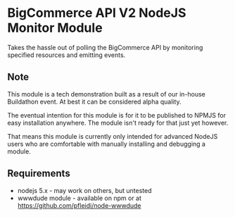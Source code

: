 BigCommerce API V2 NodeJS Monitor Module
========================================

Takes the hassle out of polling the BigCommerce API by monitoring specified resources and emitting events.

Note
----

This module is a tech demonstration built as a result of our in-house Buildathon event. At best it can be considered
alpha quality.

The eventual intention for this module is for it to be published to NPMJS for easy installation anywhere. The module
isn't ready for that just yet however.

That means this module is currently only intended for advanced NodeJS users who are comfortable with manually installing
and debugging a module.

Requirements
------------

* nodejs 5.x - may work on others, but untested
* wwwdude module - available on npm or at https://github.com/pfleidi/node-wwwdude
